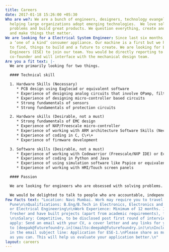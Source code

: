 ```yaml
---
title: Careers
date: 2017-01-18 15:26:00 +05:30
Who are we?: We are a bunch of engineers, designers, technology evangelists and marketers
  helping large organizations adopt emerging technologies.  We love solving real-world
  problems and build great products. We question everything, create and break swiftly
  and make things that matter.
We are looking for a Electrical System Engineer: Since last six months, we are building
  a ‘one of a kind’ consumer appliance. Our machine is a first but we have more answers
  to find, things to build and a future to create. We are looking for Electrical System
  Engineers (ESE) to join our team. You would be directly reporting to the technical
  co-founder and will interface with the mechanical design team.
Are you a fit text: |-
  We are primarily looking for two things.

  #### Technical skill

  1. Hardware Skills (Necessary)
     * PCB design using Eaglecad or equivalent software
     * Experience of designing analog circuits that involve OPamp, filters
     * Experience of designing micro-controller based circuits
     * Strong fundamentals of sensors
     * Strong fundamentals of protection circuits

  2. Hardware skills (Desirable, not a must)
     * Strong fundamentals of EMC design
     * Experience of NXP/Freescale micro-controller
     * Experience of working with ARM architecture Software Skills (Necessary)
     * Experience of coding in C, C\+\+
     * Experience of firmware development

  3. Software skills (Desirable, not a must)
     * Experience of working with Codewarrior (Freescale/NXP IDE) or Eclipse IDE
     * Experience of coding in Python and Java
     * Experience of using simulation software like Pspice or equivalent
     * Experience of working with HMI/Touch screen panels

  #### Passion

  We are looking for engineers who are obsessed with solving problems. Every day in our office is challenging and you need more than motivation to succeed. We look for traits like picking up new skills quickly and working under tight deadlines.

  We would be delighted to talk to people who are accountable, independent and can deliver without constant supervision.
Few Facts text: "Location: Navi Mumbai. Work may require you to travel to Mumbai and
  Pune\n\nQualifications: B.Eng/B.Tech in Electronics, Electronics and Telecommunications
  or Electrical Engineering\n\nWork Experience: Minimum of 12 months. If you are a
  fresher and have built projects (apart from academic requirements), feel free apply.
  \n\nSalary: Competitive, to be disclosed post first round of interview.\n\nHow to
  apply: Send an email with your CV, a cover letter and any links for your projects
  to [deepak@futurefoundry.in](mailto:deepak@futurefoundry.in)\n\nInclude the following
  in the email subject line: Application for ESE-1.\nPlease share as much information
  as you can. This will help us evaluate your application better.\n"
layout: careers
---
```



